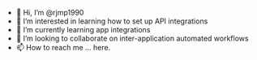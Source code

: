 - 👋 Hi, I’m @rjmp1990
- 👀 I’m interested in learning how to set up API integrations
- 🌱 I’m currently learning app integrations
- 💞️ I’m looking to collaborate on inter-application automated workflows
- 📫 How to reach me ... here.

<!---
rjmp1990/rjmp1990 is a ✨ special ✨ repository because its `README.md` (this file) appears on your GitHub profile.
You can click the Preview link to take a look at your changes.
--->
